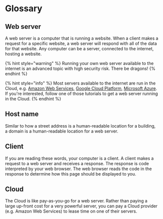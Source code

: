 # Glossary

## Web server

A web server is a computer that is running a website. When a client makes a request for a specific website, a web server will respond with all of the data for that website. Any computer can be a server, connected to the internet, hosting a website.

{% hint style="warning" %}
Running your own web server available to the internet is an advanced topic with high security risk. There be dragons!
{% endhint %}

{% hint style="info" %}
Most servers available to the internet are run in the Cloud, e.g. [Amazon Web Services](https://docs.aws.amazon.com/AmazonRDS/latest/UserGuide/TUT_WebAppWithRDS.html), [Google Cloud Platform](https://cloud.google.com/compute/docs/tutorials/basic-webserver-apache), [Microsoft Azure](https://docs.microsoft.com/en-us/azure/virtual-machines/windows/quick-create-portal). If you're interested, follow one of those tutorials to get a web server running in the Cloud.
{% endhint %}

## Host name

Similar to how a street address is a human-readable location for a building, a domain is a human-readable location for a web server.

## Client

If you are reading these words, your computer is a client. A client makes a request to a web server and receives a response. The response is code interpreted by your web browser. The web browser reads the code in the response to determine how this page should be displayed to you.

## Cloud

The Cloud is like pay-as-you-go for a web server. Rather than paying a large up-front cost for a very powerful server, you can pay a Cloud provider \(e.g. Amazon Web Services\) to lease time on one of their servers.

